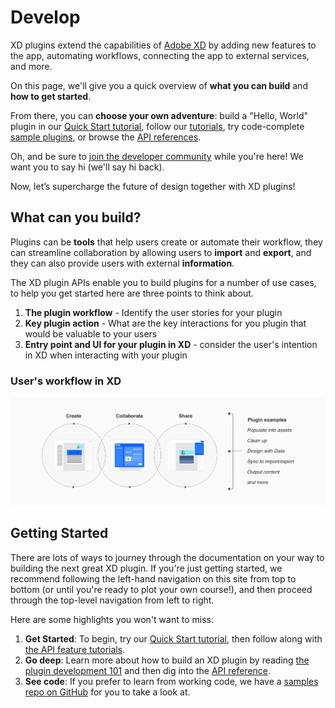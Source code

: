 # Develop

XD plugins extend the capabilities of [Adobe XD](https://www.adobe.com/products/xd.html) by adding new features to the app, automating workflows, connecting the app to external services, and more.

On this page, we'll give you a quick overview of **what you can build** and **how to get started**.

From there, you can **choose your own adventure**: build a "Hello, World" plugin in our [Quick Start tutorial](/develop/tutorials/quick-start/), follow our [tutorials](/develop/tutorials/), try code-complete [sample plugins](https://github.com/AdobeXD/plugin-samples), or browse the [API references](/develop/reference/how-to-read/).

Oh, and be sure to [join the developer community](/community/) while you're here! We want you to say hi (we'll say hi back).

Now, let’s supercharge the future of design together with XD plugins!

## What can you build?

Plugins can be **tools** that help users create or automate their workflow, they can streamline collaboration by allowing users to **import** and **export**, and they can also provide users with external **information**.

The XD plugin APIs enable you to build plugins for a number of use cases, to help you get started here are three points to think about.

1. **The plugin workflow** - Identify the user stories for your plugin
2. **Key plugin action** - What are the key interactions for you plugin that would be valuable to your users
3. **Entry point and UI for your plugin in XD** - consider the user's intention in XD when interacting with your plugin

### User's workflow in XD

![Example of a user's workflow with plugins](../images/users_workflow_plugins.png)

## Getting Started

There are lots of ways to journey through the documentation on your way to building the next great XD plugin. If you're just getting started, we recommend following the left-hand navigation on this site from top to bottom (or until you're ready to plot your own course!), and then proceed through the top-level navigation from left to right.

Here are some highlights you won't want to miss:

1. **Get Started**: To begin, try our [Quick Start tutorial](/develop/tutorials/quick-start/), then follow along with [the API feature tutorials](/develop/tutorials/).
1. **Go deep**: Learn more about how to build an XD plugin by reading [the plugin development 101](/develop/plugin-development/) and then dig into the [API reference](/develop/reference/).
1. **See code**: If you prefer to learn from working code, we have a [samples repo on GitHub](https://github.com/AdobeXD/Plugin-Samples) for you to take a look at.
